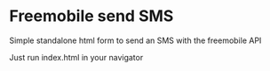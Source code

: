 # Freemobile send SMS

Simple standalone html form to send an SMS with the freemobile API

Just run index.html in your navigator
